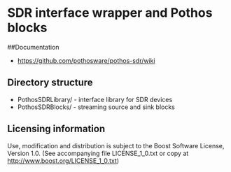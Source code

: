 # SDR interface wrapper and Pothos blocks

##Documentation

* https://github.com/pothosware/pothos-sdr/wiki

## Directory structure

* PothosSDRLibrary/ - interface library for SDR devices
* PothosSDRBlocks/ - streaming source and sink blocks

## Licensing information

Use, modification and distribution is subject to the Boost Software
License, Version 1.0. (See accompanying file LICENSE_1_0.txt or copy at
http://www.boost.org/LICENSE_1_0.txt)
